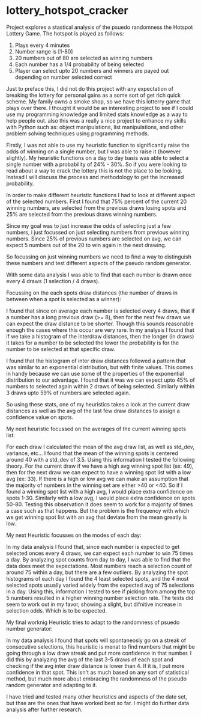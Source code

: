 # lottery_hotspot_cracker

Project explores a stastical analysis of the psuedo randomness the Hotspot Lottery Game. The hotspot is played as follows:

1. Plays every 4 minutes
2. Number range is [1-80] 
3. 20 numbers out of 80 are selected as winning numbers
4. Each number has a 1/4 probability of being selected
5. Player can select upto 20 numbers and winners are payed out depending on number selected correct

Just to preface this, I did not do this project with any expectation of breaking the lottery for personal gains as a some sort of get rich quick scheme. My family owns a smoke shop, so we have this lotterry game that plays over there. I thought it would be an interesting project to see if I could use my programming knowledge and limited stats knowledge as a way to help people out. also this was a really a nice project to enhance my skills with Python such as: object manipulations, list manipulations, and other problem solving techniques using programming methods.

Firstly, I was not able to use my heuristic function to significantly raise the odds of winning on a single number, but I was able to raise it (however slightly). My heuristic functions on a day to day basis was able to select a single number with a probability of 24% - 30%. So if you were looking to read about a way to crack the lottery this is not the place to be looking. Instead I will discuss the process and methodology to get the increased probability.

In order to make different heuristic functions I had to look at different aspect of the selected numbers.
First I found that 75% percent of the current 20 winning numbers, are selected from the previous draws losing spots
and 25% are selected from the previous draws winning numbers.

Since my goal was to just increase the odds of selecting just a few numbers, i just focussed on just selecting numbers from previous winning numbers. Since 25% of previous numbers are selected on avg, we can expect 5 numbers out of the 20 to win again in the next drawing.

So focussing on just winning numbers we need to find a way to distinguish these numbers and test different aspects of the pseudo random generator.

With some data analysis I was able to find that each number is drawn once every 4 draws (1 selection / 4 draws).

Focussing on the each spots draw distances (the number of draws in between when a spot is selected as a winner):

I found that since on average each number is selected every 4 draws, that if a number has a long previous draw (>= 8), then for the next few draws we can expect the draw distance to be shorter. Though this sounds reasonable enough the cases where this occur are very rare. In my analysis I found that if we take a histogram of the interdraw distances, then the longer (in draws) it takes for a number to be selected the lower the probability is for the number to be selected at that specific draw. 

I found that the histogram of inter draw distances followed a pattern that was similar to an exponential distribution, but with finite values. This comes in handy because we can use some of the properties of the exponential distribution to our advantage. I found that it was we can expect upto 45% of numbers to selected again within 2 draws of being selected. Similarly within 3 draws upto 59% of numbers are selected again.

So using these stats, one of my heuristics takes a look at the current draw distances as well as the avg of the last few draw distances to assign a confidence value on spots.

My next heuristic focussed on the averages of the current winning spots list:

For each draw I calculated the mean of the avg draw list, as well as std_dev, variance, etc...
I found that the mean of the winning spots is centered around 40 with a std_dev of 3.5.
Using this information I tested the following theory. For the current draw if we have a high avg winning spot list (ex: 49),
then for the next draw we can expect to have a winning spot list with a low avg (ex: 33). If there is a high or low avg we can make an assumption that the majority of numbers in the winning set are either >40 or <40. So if I found a winning spot list with a high avg, I would place extra confidence on spots 1-30. Similarly with a low avg, I would place extra confidence on spots 50-80. Testing this observation it does seem to work for a majority of times a case such as that happens. But the problem is the frequency with which we get winning spot list with an avg that deviate from the mean greatly is low.


My next Heuristic focusses on the modes of each day:

In my data analysis I found that, since each number is expected to get selected onces every 4 draws, we can expect each number to win 75 times a day. By analyzing spot counts from day to day, I was able to find that the data does meet the expectations. Most numbers reach a selection count of around 75 within a day, but there are a few outliers. By analyzing the spot histograms of each day I found the 4 least selected spots, and the 4 most selected spots usually varied widely from the expected avg of 75 selections in a day. Using this, information I tested to see if picking from among the top 5 numbers resulted in a higher winning number selection rate. The tests did seem to work out in my favor, showing a slight, but difnitive increase in selection odds. Which is to be expected.


My final worknig Heuristic tries to adapt to the randomness of psuedo number generator:

In my data analysis I found that spots will spontaneosly go on a streak of consecutive selections, this heuristic is menat to 
find numbers that might be going through a low draw streak and put more confidence in that number. I did this by analyzing the avg of the last 3-5 draws of each spot and checking if the avg inter draw distance is lower than 4. If it is, I put more confidence in that spot. This isn't as much based on any sort of statistical method, but much more about embracing the randomness of the pseudo random generator and adapting to it.


I have tried and tested many other heuristics and aspects of the date set, but thse are the ones that have worked best so far. 
I might do further data analysis after further research.






